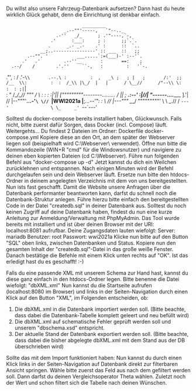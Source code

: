 Du willst also unsere Fahrzeug-Datenbank aufsetzen?
Dann hast du heute wirklich Glück gehabt, denn die Einrichtung ist denkbar einfach.

                                 _________
                          _.--""'-----,   `"--.._
                       .-''   _/_      ; .'"----,`-,
                     .'      :___:     ; :      ;;`.`.
                    .      _.- _.-    .' :      ::  `..
                 __;..----------------' :: ___  ::   ;;
            .--"". '           ___.....`:=(___)-' :--'`.
          .'   .'         .--''__       :       ==:    ;
      .--/    /        .'.''     ``-,   :         :   '`-.
   ."', :    /       .'-`\\       .--.\ :         :  ,   _\
  ;   ; |   ;       /:'  ;;      /__  \\:         :  :  /_\\
  |\_/  |   |      / \__//      /"--\\ \:         :  : ;|`\|    
  : "  /\__/\____//   """      /     \\ :         :  : :|'||
["""""""""--------........._  /      || ;      __.:--' :|//|
 "------....______         ].'|      // |--"""'__...-'`\ \//
   `|WWI2021a |__;_...--'": :  \    //  |---"""      \__\_/
     """""""""'            \ \  \_.//  /
       `---'                \ \_     _'
                             `--`---'  

Solltest du docker-compose bereits installiert haben, Glückwunsch. Falls nicht, bitte zuerst dafür Sorgen, dass Docker (incl. Compose) läuft.
Weitergehts...
Du findest 2 Dateien im Ordner:
Dockerfile
docker-compose.yml
Kopiere diese an den Ort, an dem später der Webserver liegen soll (beispielhaft wird C:\Webserver\ verwendet).
Öffne nun bitte die Kommandozeile (WIN+R "cmd" für die Windowsnutzer) und navigiere zu deinen eben kopierten Dateien (cd C:\Webserver\).
Führe nun folgenden Befehl aus "docker-compose up -d"
Jetzt kannst du dich ein Weilchen zurücklehnen und entspannen.
Nach einigen Minuten wird der Befehl durchgelaufen sein und dein Webserver läuft.
Ersetze nun bitte den htdocs-Ordner in deinem angelegten Verzeichnis mit dem von uns bereitgestellten.
Nun ists fast geschafft. 
Damit die Website unsere Anfragen über die Datenbank performanter beantworten kann, darfst du schnell noch die Datenbank-Struktur anlegen.
Führe hierzu bitte einfach den bereitgestellten Code in der Datei "createdb.sql" in deiner Datenbank aus.
Solltest du noch keinen Zugriff auf deine Datenbank haben, findest du nun eine kurze Anleitung zur Anmeldung/Verwaltung mit PhpMyAdmin.
Das Tool wurde bereits mit installiert und ist über deinen Browser mit der URI: localhost:8081 aufrufbar.
Deine Zugangsdaten lauten wiefolgt:
Server: mariadb
Benutzer: root
Passwort: wwi2021a
Klicke nun bitte auf den Button "SQL" oben links, zwischen Datenbanken und Status.
Kopiere nun den gesamten Inhalt der "createdb.sql"-Datei in das große weiße Fenster.
Danach bestätige die Befehle mit einem Klick unten rechts auf "OK".
Ist das erledigt hast du es geschafft! :-)

Falls du eine passende XML mit unserem Schema zur Hand hast,
kannst du diese ganz einfach in den htdocs-Ordner legen. 
Bitte benenne die Datei wiefolgt: "dbXML.xml"
Nun kannst du die Startseite aufrufen (localhost:8080 im Browser) und links in der Seiten-Navigation
durch einen Klick auf den Button "XML", im Folgenden entscheiden, ob:
1. Die dbXML.xml in die Datenbank importiert werden soll.
(Bitte beachte, dass dabei die Datenbank-Tabelle komplett geleert und neu befüllt wird)
2. Die dbXML.xml auf schematische Fehler geprüft werden soll und unserem "dbschema.xsd" entspricht.
3. Der aktuelle Stand der Datenbank exportiert werden soll.
(Bitte beachte, dass dabei die bisher abgelegte dbXML.xml mit dem Stand aus der DB überschrieben wird)

Sollte das mit dem Import funktioniert haben:
Nun kannst du durch einen Klick links in der Seiten-Navigation auf Datenbank direkt zur filterbaren Ansicht springen.
Wähle bitte zuerst das Feld aus nach dem gefiltert werden soll. Dann darfst du deinen Vergleichsoperator Theta wählen.
Zuletzt noch der Wert und schon filtert sich die Tabelle nach deinen Wünschen.
